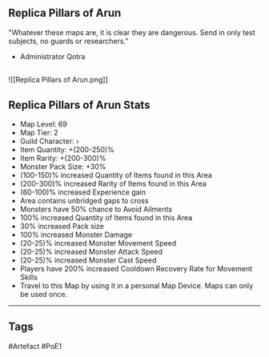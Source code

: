 ## Replica Pillars of Arun
"Whatever these maps are, it is clear they are dangerous. Send in only test subjects, no guards or researchers."
- Administrator Qotra
##
![[Replica Pillars of Arun.png]]
## Replica Pillars of Arun Stats
- Map Level: 69
- Map Tier: 2
- Guild Character: ›
- Item Quantity: +(200-250)%
- Item Rarity: +(200-300)%
- Monster Pack Size: +30%
- (100-150)% increased Quantity of Items found in this Area
- (200-300)% increased Rarity of Items found in this Area
- (60-100)% increased Experience gain
- Area contains unbridged gaps to cross
- Monsters have 50% chance to Avoid Ailments
- 100% increased Quantity of Items found in this Area
- 30% increased Pack size
- 100% increased Monster Damage
- (20-25)% increased Monster Movement Speed
- (20-25)% increased Monster Attack Speed
- (20-25)% increased Monster Cast Speed
- Players have 200% increased Cooldown Recovery Rate for Movement Skills
- Travel to this Map by using it in a personal Map Device. Maps can only be used once.


---
## Tags
#Artefact
#PoE1